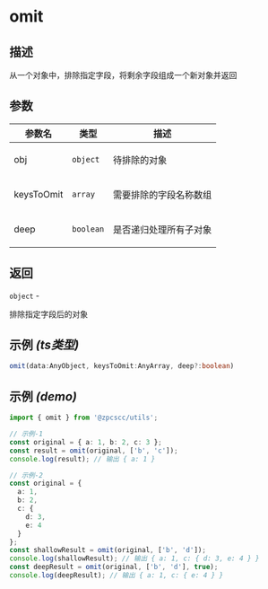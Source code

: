 # omit

## 描述

<p>从一个对象中，排除指定字段，将剩余字段组成一个新对象并返回</p>

## 参数

| 参数名     | 类型                 | 描述                          |
| ---------- | -------------------- | ----------------------------- |
| obj        | <code>object</code>  | <p>待排除的对象</p>           |
| keysToOmit | <code>array</code>   | <p>需要排除的字段名称数组</p> |
| deep       | <code>boolean</code> | <p>是否递归处理所有子对象</p> |

## 返回

<code>object</code> - <p>排除指定字段后的对象</p>

## 示例 _(ts类型)_

```typescript
omit(data:AnyObject, keysToOmit:AnyArray, deep?:boolean)
```

## 示例 _(demo)_

```typescript
import { omit } from '@zpcscc/utils';

// 示例-1
const original = { a: 1, b: 2, c: 3 };
const result = omit(original, ['b', 'c']);
console.log(result); // 输出 { a: 1 }

// 示例-2
const original = {
  a: 1,
  b: 2,
  c: {
    d: 3,
    e: 4
  }
};
const shallowResult = omit(original, ['b', 'd']);
console.log(shallowResult); // 输出 { a: 1, c: { d: 3, e: 4 } }
const deepResult = omit(original, ['b', 'd'], true);
console.log(deepResult); // 输出 { a: 1, c: { e: 4 } }
```
